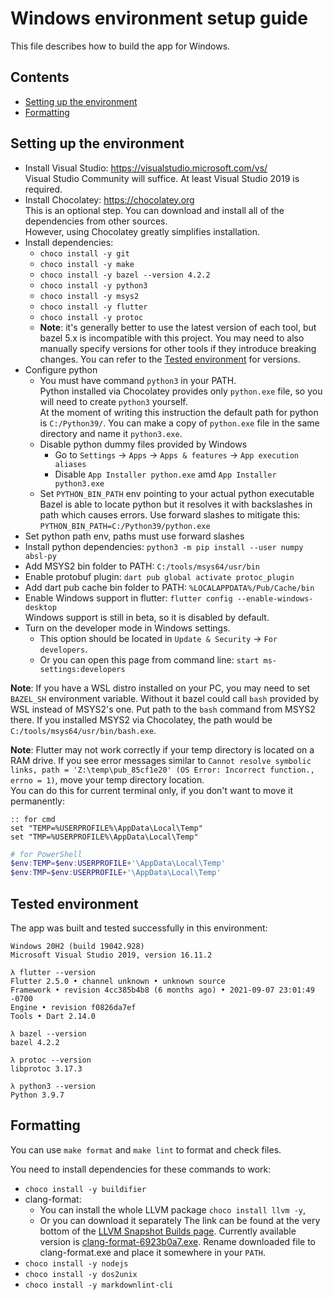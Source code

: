 # Windows environment setup guide

This file describes how to build the app for Windows.

## Contents

* [Setting up the environment](#setting-up-the-environment)
* [Formatting](#formatting)

## Setting up the environment

[comment]: # (Don't remove spaces at the end of lines, they force line breaks)

* Install Visual Studio: <https://visualstudio.microsoft.com/vs/>  
Visual Studio Community will suffice. At least Visual Studio 2019 is required.
* Install Chocolatey: <https://chocolatey.org>  
This is an optional step. You can download and install all of the dependencies from other sources.  
However, using Chocolatey greatly simplifies installation.
* Install dependencies:
  * `choco install -y git`
  * `choco install -y make`
  * `choco install -y bazel --version 4.2.2`
  * `choco install -y python3`
  * `choco install -y msys2`
  * `choco install -y flutter`
  * `choco install -y protoc`
  * **Note**: it's generally better to use the latest version of each tool, but bazel 5.x is incompatible with this project.
  You may need to also manually specify versions for other tools if they introduce breaking changes.
  You can refer to the [Tested environment](#tested-environment) for versions.
* Configure python
  * You must have command `python3` in your PATH.  
  Python installed via Chocolatey provides only `python.exe` file, so you will need to create `python3` yourself.  
  At the moment of writing this instruction the default path for python is `C:/Python39/`.
  You can make a copy of `python.exe` file in the same directory and name it `python3.exe`.
  * Disable python dummy files provided by Windows
    * Go to `Settings` → `Apps` → `Apps & features` → `App execution aliases`
    * Disable `App Installer python.exe` amd `App Installer python3.exe`
  * Set `PYTHON_BIN_PATH` env pointing to your actual python executable
  Bazel is able to locate python but it resolves it with backslashes in path which causes errors.
  Use forward slashes to mitigate this: `PYTHON_BIN_PATH=C:/Python39/python.exe`
* Set python path env, paths must use forward slashes
* Install python dependencies: `python3 -m pip install --user numpy absl-py`
* Add MSYS2 bin folder to PATH: `C:/tools/msys64/usr/bin`
* Enable protobuf plugin: `dart pub global activate protoc_plugin`
* Add dart pub cache bin folder to PATH: `%LOCALAPPDATA%/Pub/Cache/bin`
* Enable Windows support in flutter: `flutter config --enable-windows-desktop`  
Windows support is still in beta, so it is disabled by default.
* Turn on the developer mode in Windows settings.
  * This option should be located in `Update & Security` → `For developers`.
  * Or you can open this page from command line: `start ms-settings:developers`

**Note**: If you have a WSL distro installed on your PC, you may need to set `BAZEL_SH` environment variable.
Without it bazel could call `bash` provided by WSL instead of MSYS2's one.
Put path to the `bash` command from MSYS2 there.
If you installed MSYS2 via Chocolatey, the path would be `C:/tools/msys64/usr/bin/bash.exe`.

**Note**: Flutter may not work correctly if your temp directory is located on a RAM drive.
If you see error messages similar to
`Cannot resolve symbolic links, path = 'Z:\temp\pub_85cf1e20' (OS Error: Incorrect function., errno = 1)`,
move your temp directory location.  
You can do this for current terminal only, if you don't want to move it permanently:

```batch
:: for cmd
set "TEMP=%USERPROFILE%\AppData\Local\Temp"
set "TMP=%USERPROFILE%\AppData\Local\Temp"
```

```powershell
# for PowerShell
$env:TEMP=$env:USERPROFILE+'\AppData\Local\Temp'
$env:TMP=$env:USERPROFILE+'\AppData\Local\Temp'
```

## Tested environment

The app was built and tested successfully in this environment:

```shell
Windows 20H2 (build 19042.928)
Microsoft Visual Studio 2019, version 16.11.2

λ flutter --version
Flutter 2.5.0 • channel unknown • unknown source
Framework • revision 4cc385b4b8 (6 months ago) • 2021-09-07 23:01:49 -0700
Engine • revision f0826da7ef
Tools • Dart 2.14.0

λ bazel --version
bazel 4.2.2

λ protoc --version
libprotoc 3.17.3

λ python3 --version
Python 3.9.7
```

## Formatting

You can use `make format` and `make lint` to format and check files.

You need to install dependencies for these commands to work:
* `choco install -y buildifier`
* clang-format:
  * You can install the whole LLVM package `choco install llvm -y`,
  * Or you can download it separately
  The link can be found at the very bottom of the [LLVM Snapshot Builds page](https://llvm.org/builds/).
  Currently available version is [clang-format-6923b0a7.exe](https://prereleases.llvm.org/win-snapshots/clang-format-6923b0a7.exe).
  Rename downloaded file to clang-format.exe and place it somewhere in your `PATH`.
* `choco install -y nodejs`
* `choco install -y dos2unix`
* `choco install -y markdownlint-cli`
